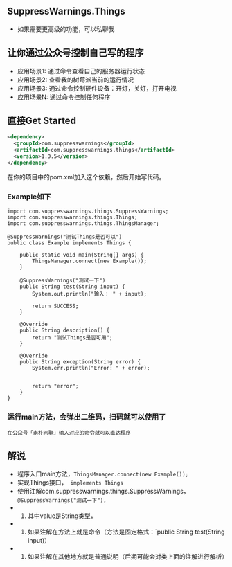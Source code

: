 ##  SuppressWarnings.Things 
* 如果需要更高级的功能，可以私聊我

## 让你通过公众号控制自己写的程序
* 应用场景1: 通过命令查看自己的服务器运行状态
* 应用场景2: 查看我的树莓派当前的运行情况
* 应用场景3: 通过命令控制硬件设备：开灯，关灯，打开电视
* 应用场景N: 通过命令控制任何程序

## 直接Get Started

```xml
<dependency>
  <groupId>com.suppresswarnings</groupId>
  <artifactId>com.suppresswarnings.things</artifactId>
  <version>1.0.5</version>
</dependency>
```

在你的项目中的pom.xml加入这个依赖，然后开始写代码。

### Example如下

```
import com.suppresswarnings.things.SuppressWarnings;
import com.suppresswarnings.things.Things;
import com.suppresswarnings.things.ThingsManager;

@SuppressWarnings("测试Things是否可以")
public class Example implements Things {

    public static void main(String[] args) {
        ThingsManager.connect(new Example());
    }

    @SuppressWarnings("测试一下")
    public String test(String input) {
        System.out.println("输入： " + input);

        return SUCCESS;
    }

    @Override
    public String description() {
        return "测试Things是否可用";
    }

    @Override
    public String exception(String error) {
        System.err.println("Error: " + error);


        return "error";
    }
}
```

### 运行main方法，会弹出二维码，扫码就可以使用了
`在公众号「素朴网联」输入对应的命令就可以直达程序`


## 解说
* 程序入口main方法，`ThingsManager.connect(new Example());`
* 实现Things接口，` implements Things`
* 使用注解com.suppresswarnings.things.SuppressWarnings，`@SuppressWarnings("测试一下")`，
* 1. 其中value是String类型，
* 1. 如果注解在方法上就是命令（方法是固定格式：`public String test(String input)）
* 1. 如果注解在其他地方就是普通说明（后期可能会对类上面的注解进行解析）